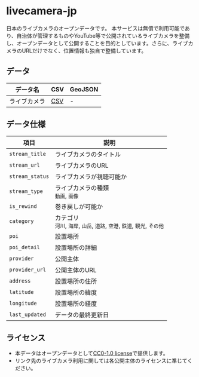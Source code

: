 # livecamera-jp
日本のライブカメラのオープンデータです。
本サービスは無償で利用可能であり、自治体が管理するものやYouTube等で公開されているライブカメラを整備し、オープンデータとして公開することを目的としています。さらに、ライブカメラのURLだけでなく、位置情報も独自で整備しています。

## データ

| データ名 | CSV | GeoJSON |
| --- | --- | --- |
| ライブカメラ | [CSV](./livecamera-jp.csv) | - |

## データ仕様

| 項目            | 説明                         |
|-----------------|------------------------------|
| `stream_title`  | ライブカメラのタイトル       |
| `stream_url`    | ライブカメラのURL            |
| `stream_status` | ライブカメラが視聴可能か     |
| `stream_type`   | ライブカメラの種類<br>`動画`, `画像` |
| `is_rewind`     | 巻き戻しが可能か             |
| `category`      | カテゴリ<br>`河川`, `海岸`, `山岳`, `道路`, `空港`, `鉄道`, `観光`, `その他` |
| `poi`           | 設置場所                     |
| `poi_detail`    | 設置場所の詳細               |
| `provider`      | 公開主体                     |
| `provider_url`  | 公開主体のURL                |
| `address`       | 設置場所の住所               |
| `latitude`      | 設置場所の緯度               |
| `longitude`     | 設置場所の経度               |
| `last_updated`  | データの最終更新日           |

## ライセンス
- 本データはオープンデータとして[CC0-1.0 license](./LICENSE)で提供します。
- リンク先のライブカメラ利用に関しては各公開主体のライセンスに準じてください。
